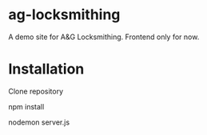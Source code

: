 # ag-locksmithing
A demo site for A&amp;G Locksmithing.
Frontend only for now. 

# Installation
Clone repository

npm install

nodemon server.js


